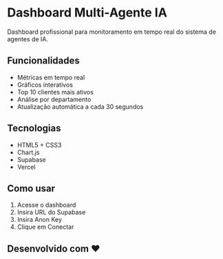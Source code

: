 # Dashboard Multi-Agente IA

Dashboard profissional para monitoramento em tempo real do sistema de agentes de IA.

## Funcionalidades

- Métricas em tempo real
- Gráficos interativos
- Top 10 clientes mais ativos
- Análise por departamento
- Atualização automática a cada 30 segundos

## Tecnologias

- HTML5 + CSS3
- Chart.js
- Supabase
- Vercel

## Como usar

1. Acesse o dashboard
2. Insira URL do Supabase
3. Insira Anon Key
4. Clique em Conectar

## Desenvolvido com ❤️
